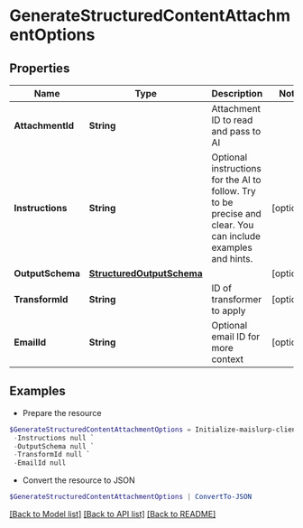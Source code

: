 # GenerateStructuredContentAttachmentOptions
## Properties

Name | Type | Description | Notes
------------ | ------------- | ------------- | -------------
**AttachmentId** | **String** | Attachment ID to read and pass to AI | 
**Instructions** | **String** | Optional instructions for the AI to follow. Try to be precise and clear. You can include examples and hints. | [optional] 
**OutputSchema** | [**StructuredOutputSchema**](StructuredOutputSchema) |  | [optional] 
**TransformId** | **String** | ID of transformer to apply | [optional] 
**EmailId** | **String** | Optional email ID for more context | [optional] 

## Examples

- Prepare the resource
```powershell
$GenerateStructuredContentAttachmentOptions = Initialize-maislurp-client-powershellGenerateStructuredContentAttachmentOptions  -AttachmentId null `
 -Instructions null `
 -OutputSchema null `
 -TransformId null `
 -EmailId null
```

- Convert the resource to JSON
```powershell
$GenerateStructuredContentAttachmentOptions | ConvertTo-JSON
```

[[Back to Model list]](../README#documentation-for-models) [[Back to API list]](../README#documentation-for-api-endpoints) [[Back to README]](../README)

